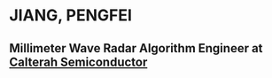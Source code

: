 # JIANG, PENGFEI
## Millimeter Wave Radar Algorithm Engineer at [Calterah Semiconductor](www.calterah.com)


